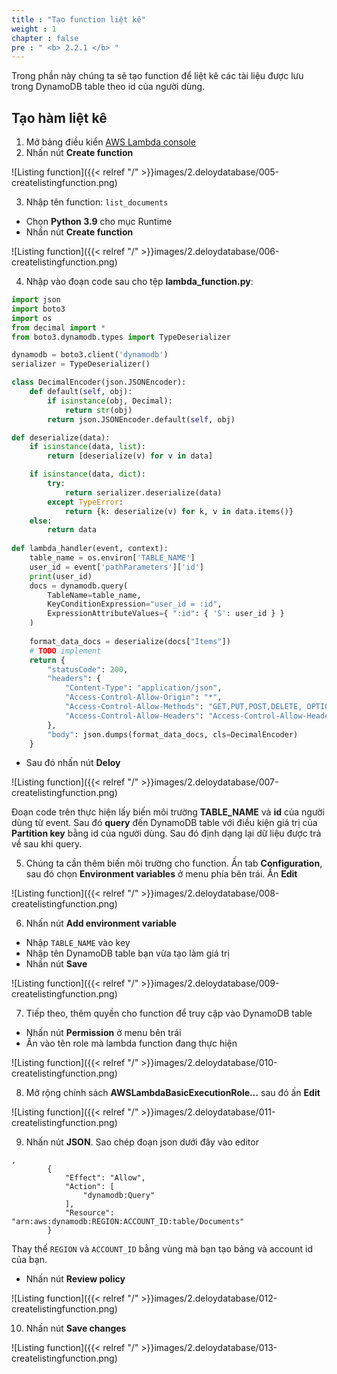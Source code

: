 ```yaml
---
title : "Tạo function liệt kê"
weight : 1
chapter : false
pre : " <b> 2.2.1 </b> "
---
```


Trong phần này chúng ta sẽ tạo function để liệt kê các tài liệu được lưu trong DynamoDB table theo id của người dùng.

## Tạo hàm liệt kê
1. Mở bảng điều kiển [AWS Lambda console](https://console.aws.amazon.com/lambda/)
2. Nhấn nút **Create function**

![Listing function]({{< relref "/" >}}images/2.deloydatabase/005-createlistingfunction.png)

3. Nhập tên function: `list_documents`
 + Chọn **Python 3.9** cho mục Runtime
 + Nhấn nút **Create function**

![Listing function]({{< relref "/" >}}images/2.deloydatabase/006-createlistingfunction.png)

4. Nhập vào đoạn code sau cho tệp **lambda_function.py**:

```python
import json
import boto3
import os
from decimal import *
from boto3.dynamodb.types import TypeDeserializer

dynamodb = boto3.client('dynamodb') 
serializer = TypeDeserializer()

class DecimalEncoder(json.JSONEncoder):
    def default(self, obj):
        if isinstance(obj, Decimal):
            return str(obj)
        return json.JSONEncoder.default(self, obj)

def deserialize(data):
    if isinstance(data, list):
        return [deserialize(v) for v in data]

    if isinstance(data, dict):
        try:
            return serializer.deserialize(data)
        except TypeError:
            return {k: deserialize(v) for k, v in data.items()}
    else:
        return data
        
def lambda_handler(event, context):
    table_name = os.environ['TABLE_NAME']
    user_id = event['pathParameters']['id']
    print(user_id)
    docs = dynamodb.query(
        TableName=table_name,
        KeyConditionExpression="user_id = :id",
        ExpressionAttributeValues={ ":id": { 'S': user_id } }
    )
    
    format_data_docs = deserialize(docs["Items"])
    # TODO implement
    return {
        "statusCode": 200,
        "headers": {
            "Content-Type": "application/json",
            "Access-Control-Allow-Origin": "*",
            "Access-Control-Allow-Methods": "GET,PUT,POST,DELETE, OPTIONS",
            "Access-Control-Allow-Headers": "Access-Control-Allow-Headers, Origin,Accept, X-Requested-With, Content-Type, Access-Control-Request-Method,X-Access-Token,XKey,Authorization"
        },
        "body": json.dumps(format_data_docs, cls=DecimalEncoder)
    }
```

 + Sau đó nhấn nút **Deloy**

![Listing function]({{< relref "/" >}}images/2.deloydatabase/007-createlistingfunction.png)

 Đoạn code trên thực hiện lấy biến môi trường **TABLE_NAME** và **id** của người dùng từ event. Sau đó **query** đến DynamoDB table với điều kiện giá trị của **Partition key** bằng id của người dùng. Sau đó định dạng lại dữ liệu được trả về sau khi query.

5. Chúng ta cần thêm biến môi trường cho function. Ấn tab **Configuration**, sau đó chọn **Environment variables** ở menu phía bên trái. Ấn **Edit**

![Listing function]({{< relref "/" >}}images/2.deloydatabase/008-createlistingfunction.png)

6. Nhấn nút **Add environment variable**
 + Nhập `TABLE_NAME` vào key
 + Nhập tên DynamoDB table bạn vừa tạo làm giá trị
 + Nhấn nút **Save**

![Listing function]({{< relref "/" >}}images/2.deloydatabase/009-createlistingfunction.png)

 7. Tiếp theo, thêm quyền cho function để truy cập vào DynamoDB table
 + Nhấn nút **Permission** ở menu bên trái
 + Ấn vào tên role mà lambda function đang thực hiện

![Listing function]({{< relref "/" >}}images/2.deloydatabase/010-createlistingfunction.png)

8. Mở rộng chính sách **AWSLambdaBasicExecutionRole…** sau đó ấn **Edit**

![Listing function]({{< relref "/" >}}images/2.deloydatabase/011-createlistingfunction.png)

9. Nhấn nút **JSON**. Sao chép đoạn json dưới đây vào editor

```
,
        {
            "Effect": "Allow",
            "Action": [
                "dynamodb:Query"
            ],
            "Resource": "arn:aws:dynamodb:REGION:ACCOUNT_ID:table/Documents"
        }
```

Thay thế `REGION` và `ACCOUNT_ID` bằng vùng mà bạn tạo bảng và account id của bạn.
+ Nhấn nút **Review policy**

![Listing function]({{< relref "/" >}}images/2.deloydatabase/012-createlistingfunction.png)

10. Nhấn nút **Save changes**

![Listing function]({{< relref "/" >}}images/2.deloydatabase/013-createlistingfunction.png)